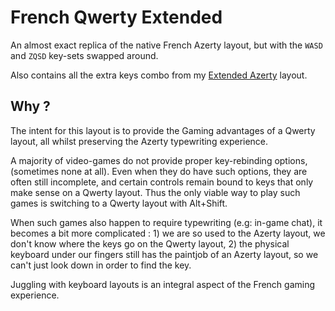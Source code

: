 # French Qwerty Extended

An almost exact replica of the native French Azerty layout, but with the `WASD` and `ZQSD` key-sets swapped around.

Also contains all the extra keys combo from my [Extended Azerty](../stk-zqsd/readme.md) layout.

## Why ?

The intent for this layout is to provide the Gaming advantages of a Qwerty layout, all whilst preserving the Azerty typewriting experience.

A majority of video-games do not provide proper key-rebinding options, (sometimes none at all). Even when they do have such options, they are often still incomplete, and certain controls remain bound to keys that only make sense on a Qwerty layout. Thus the only viable way to play such games is switching to a Qwerty layout with Alt+Shift.

When such games also happen to require typewriting (e.g: in-game chat), it becomes a bit more complicated : 1) we are so used to the Azerty layout, we don't know where the keys go on the Qwerty layout, 2) the physical keyboard under our fingers still has the paintjob of an Azerty layout, so we can't just look down in order to find the key.

Juggling with keyboard layouts is an integral aspect of the French gaming experience.
